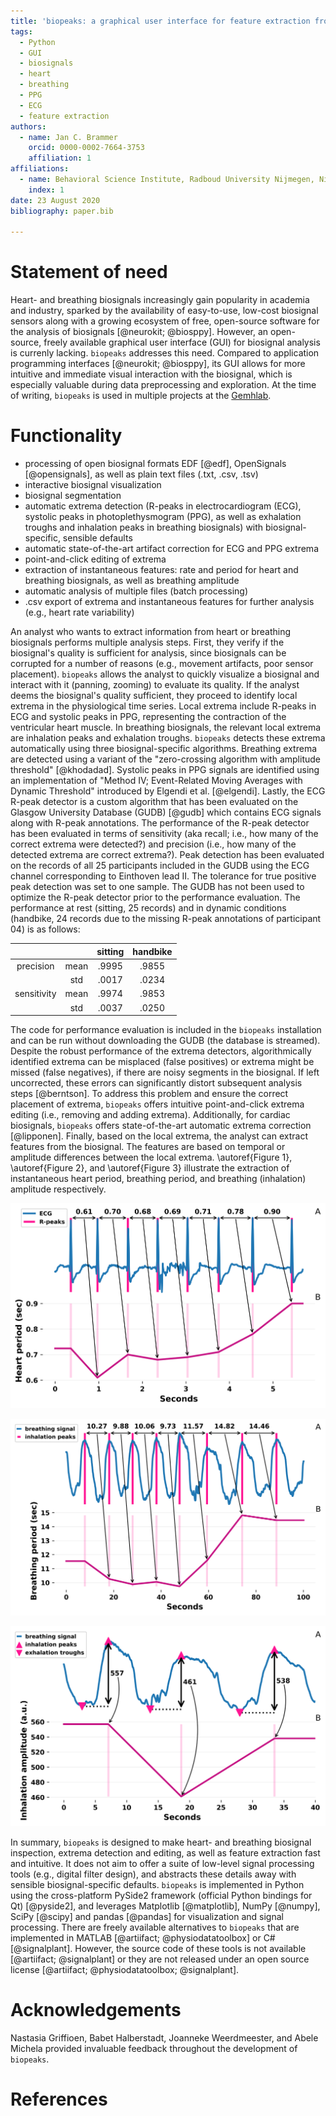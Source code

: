 ```yaml
---
title: 'biopeaks: a graphical user interface for feature extraction from heart- and breathing biosignals'
tags:
  - Python
  - GUI
  - biosignals
  - heart
  - breathing
  - PPG
  - ECG
  - feature extraction
authors:
  - name: Jan C. Brammer
    orcid: 0000-0002-7664-3753
    affiliation: 1
affiliations:
  - name: Behavioral Science Institute, Radboud University Nijmegen, Nijmegen, The Netherlands
    index: 1
date: 23 August 2020
bibliography: paper.bib

---
```



# Statement of need

Heart- and breathing biosignals increasingly gain popularity in academia and industry, sparked by the availability of
easy-to-use, low-cost biosignal sensors along with a growing ecosystem of free,
open-source software for the analysis of biosignals [@neurokit; @biosppy]. However, an open-source, freely
available graphical user interface (GUI) for biosignal analysis is currenly lacking. `biopeaks` addresses this need.
Compared to application programming interfaces [@neurokit; @biosppy], its GUI allows for
more intuitive and immediate visual interaction with the biosignal, which is especially valuable
during data preprocessing and exploration. At the time of writing, `biopeaks` is used in multiple projects at the [Gemhlab](https://gemhlab.com/).


# Functionality

+ processing of open biosignal formats EDF [@edf], OpenSignals [@opensignals], as well as plain text files (.txt, .csv, .tsv)
+ interactive biosignal visualization
+ biosignal segmentation
+ automatic extrema detection (R-peaks in electrocardiogram (ECG), systolic peaks in photoplethysmogram (PPG), as well as exhalation troughs and inhalation peaks in breathing biosignals)
with biosignal-specific, sensible defaults
+ automatic state-of-the-art artifact correction for ECG and PPG extrema
+ point-and-click editing of extrema
+ extraction of instantaneous features: rate and period for heart and breathing biosignals, as well as breathing amplitude
+ automatic analysis of multiple files (batch processing)
+ .csv export of extrema and instantaneous features for further analysis (e.g., heart rate variability)

An analyst who wants to extract information from heart or breathing biosignals performs multiple analysis steps.
First, they verify if the biosignal's quality is sufficient for analysis, since biosignals can be corrupted
for a number of reasons (e.g., movement artifacts, poor sensor placement). `biopeaks` allows
the analyst to quickly visualize a biosignal and interact with it (panning, zooming) to evaluate its quality.
If the analyst deems the biosignal's quality sufficient, they proceed to identify local extrema in the physiological time series.
Local extrema include R-peaks in ECG and systolic peaks in PPG, representing
the contraction of the ventricular heart muscle. In breathing biosignals,
the relevant local extrema are inhalation peaks and exhalation troughs. `biopeaks` detects these extrema automatically
using three biosignal-specific algorithms. Breathing extrema are detected using a variant of the "zero-crossing algorithm
with amplitude threshold" [@khodadad]. Systolic peaks in PPG signals are identified using an implementation of "Method IV;
Event-Related Moving Averages with Dynamic Threshold" introduced by Elgendi et al. [@elgendi]. Lastly, the ECG R-peak detector is a
custom algorithm that has been evaluated on the Glasgow University Database (GUDB) [@gudb] which contains ECG signals along with R-peak annotations. The performance of the R-peak detector has been evaluated in terms of sensitivity (aka recall; i.e., how many of the correct extrema were detected?) and precision (i.e., how many of the detected extrema are correct extrema?). Peak detection has been evaluated on the records of all 25 participants included in the GUDB using the ECG channel corresponding to Einthoven lead II. The tolerance for true positive peak detection was set to one sample. The GUDB has not been used to optimize the R-peak detector prior to the performance evaluation. The performance at rest (sitting, 25 records) and in dynamic conditions (handbike, 24 records due to the missing R-peak annotations of participant 04) is as follows:

|           |    |sitting|handbike|
|:---------:|:--:|:-----:|:------:|
|precision  |mean|.9995  |.9855   |
|           |std |.0017  |.0234   |
|sensitivity|mean|.9974  |.9853   |
|           |std |.0037  |.0250   |

The code for performance evaluation is included in the `biopeaks` installation and can be run without downloading the GUDB (the database is streamed).
Despite the robust performance of the extrema detectors, algorithmically identified extrema can be misplaced (false positives) or extrema might be missed (false negatives),
if there are noisy segments in the biosignal. If left uncorrected, these errors can significantly distort subsequent analysis steps [@berntson]. To address this problem and ensure the correct placement of extrema, `biopeaks` offers intuitive
point-and-click extrema editing (i.e., removing and adding extrema). Additionally, for cardiac biosignals,
`biopeaks` offers state-of-the-art automatic extrema correction [@lipponen]. Finally, based on the local extrema, the analyst can extract features
from the biosignal. The features are based on temporal or amplitude differences between the local extrema.
\autoref{Figure 1}, \autoref{Figure 2}, and \autoref{Figure 3} illustrate the extraction of instantaneous heart period, breathing period, and breathing (inhalation) amplitude respectively.

![Extraction of heart period (panel B) based on R-peaks in an ECG (panel A). Note that this is conceptually identical to the extraction of heart period based on systolic peaks in PPG.\label{Figure 1}](fig_heartperiod.png)

![Extraction of breathing period (panel B) based on inhalation peaks in a breathing biosignal (panel A).\label{Figure 2}](fig_breathingperiod.png)

![Extraction of inhalation amplitude (panel B) based on breathing extrema in a breathing biosignal (panel A).\label{Figure 3}](fig_breathingamplitude.png)

In summary, `biopeaks` is designed to make heart- and breathing biosignal inspection, extrema detection and editing, as well as feature
extraction fast and intuitive. It does not aim to offer a suite of low-level signal processing tools (e.g., digital filter design),
and abstracts these details away with sensible biosignal-specific defaults. `biopeaks` is implemented in Python using the cross-platform
PySide2 framework (official Python bindings for Qt) [@pyside2], and leverages Matplotlib [@matplotlib], NumPy [@numpy], SciPy [@scipy] and pandas [@pandas] for visualization and signal processing.
There are freely available alternatives to `biopeaks` that are implemented in MATLAB [@artiifact; @physiodatatoolbox] or C# [@signalplant].
However, the source code of these tools is not available [@artiifact; @signalplant] or they are not released under an open
source license [@artiifact; @physiodatatoolbox; @signalplant].


# Acknowledgements
Nastasia Griffioen, Babet Halberstadt, Joanneke Weerdmeester, and Abele Michela provided invaluable feedback throughout the development of `biopeaks`.


# References
